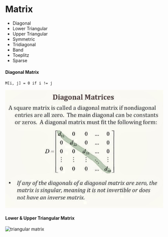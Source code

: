 # Matrix

* Diagonal
* Lower Triangular
* Upper Triangular
* Symmetric
* Tridiagonal
* Band
* Toeplitz
* Sparse

#### Diagonal Matrix

```
M[i, j] = 0 if i != j
```

![diagonal matrix](./diagonal.jpg)

#### Lower & Upper Triangular Matrix

![triangular matrix](./lower_triangular)



